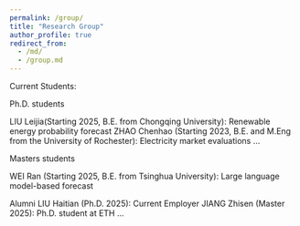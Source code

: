 ```yaml
---
permalink: /group/
title: "Research Group"
author_profile: true
redirect_from: 
  - /md/
  - /group.md
---
```


Current Students:

Ph.D. students

LIU Leijia(Starting 2025, B.E. from Chongqing University): Renewable energy probability forecast
ZHAO Chenhao (Starting 2023, B.E. and M.Eng from the University of Rochester): Electricity market evaluations
...

Masters students

WEI Ran (Starting 2025, B.E. from Tsinghua University): Large language model-based forecast


Alumni
LIU Haitian (Ph.D. 2025): Current Employer
JIANG Zhisen (Master 2025): Ph.D. student at ETH
...

